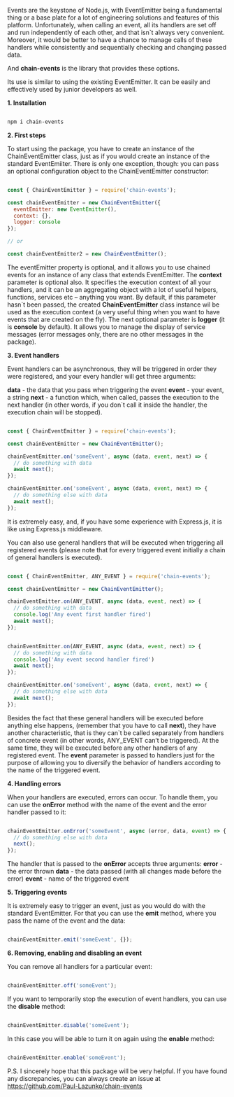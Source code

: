 Events are the keystone of Node.js, with EventEmitter being a fundamental thing or a base plate for a lot of engineering solutions and features of this platform.  Unfortunately, when calling an event, all its handlers are set off and run independently of each other, and that isn`t always very convenient. Moreover, it would be better to have a chance to manage calls of these handlers while consistently and sequentially checking  and changing passed data.

And **chain-events** is the library that provides these options.

Its use is similar to using the existing EventEmitter. It can be easily and effectively used by junior developers as well.

**1. Installation**

```bash

npm i chain-events

```
**2. First steps**

To start using the package, you have to create an instance of the ChainEventEmitter class, just as if you would create an instance of  the standard EventEmiiter. There is only one exception, though: you can pass an optional configuration object to the ChainEventEmitter constructor:

```javascript

const { ChainEventEmitter } = require('chain-events');

const chainEventEmitter = new ChainEventEmitter({
  eventEmitter: new EventEmitter(),
  context: {},
  logger: console
});

// or

const chainEventEmitter2 = new ChainEventEmitter();

```

The eventEmitter property is optional, and it allows you to use chained events for an instance of any class that extends EventEmitter. 
The **context** parameter is optional also. It specifies the execution context of all your handlers, and it can be an aggregating object with a lot of useful helpers, functions, services etc – anything you want. 
By default, if this parameter hasn`t been passed, the created **ChainEventEmitter** class instance wil be used as the execution context (a very useful thing when you want to have events that are created on the fly). 
The next optional parameter is **logger** (it is **console** by default). It allows you to manage the display of service messages (error messages only, there are no other messages in the package).


**3. Event handlers**

Event handlers can be asynchronous, they will be triggered in order they were registered, 
and your every handler will get three arguments:

**data** - the data that you pass when triggering the event
**event** - your event, a string
**next** - a function which, when called, passes the execution to the next handler 
(in other words, if you don`t call it inside the handler, the execution chain will be stopped).

```javascript

const { ChainEventEmitter } = require('chain-events');

const chainEventEmitter = new ChainEventEmitter();

chainEventEmitter.on('someEvent', async (data, event, next) => {
  // do something with data
  await next();
});

chainEventEmitter.on('someEvent', async (data, event, next) => {
  // do something else with data
  await next();
});

```

It is extremely easy, and, if you have some experience with Express.js, it is like using Express.js middleware.

You can also use general handlers that will be executed when triggering all registered events (please note that for every triggered event initially a chain of general handlers is executed).

```javascript

const { ChainEventEmitter, ANY_EVENT } = require('chain-events');

const chainEventEmitter = new ChainEventEmitter();

chainEventEmitter.on(ANY_EVENT, async (data, event, next) => {
  // do something with data
  console.log('Any event first handler fired')
  await next();
});


chainEventEmitter.on(ANY_EVENT, async (data, event, next) => {
  // do something with data
  console.log('Any event second handler fired')
  await next();
});

chainEventEmitter.on('someEvent', async (data, event, next) => {
  // do something else with data
  await next();
});

```

Besides the fact that these general handlers will be executed before anything else happens, (remember that you have to call **next**), 
they have another characteristic, that is they can`t be called separately from handlers of concrete event (in other words, ANY_EVENT can’t be triggered). 
At the same time, they will be executed before any other handlers of any registered event. 
The **event** parameter is passed to handlers just for the purpose of allowing you to diversify the behavior of handlers according to the name of the triggered event.

**4. Handling errors**

When your handlers are executed, errors can occur. To handle them, you can use the **onError** method with the name of the event and the error handler passed to it:

```javascript

chainEventEmitter.onError('someEvent', async (error, data, event) => {
  // do something else with data
  next();
});

```

The handler that is passed to the **onError** accepts three arguments:
**error** - the error thrown
**data** - the data passed (with all changes made before the error)
**event** - name of the triggered event


**5. Triggering events**

It is extremely easy to trigger an event, just as you would do with the standard EventEmitter. For that you can use the **emit** method, where you pass the name of the event and the data:


```javascript

chainEventEmitter.emit('someEvent', {});

```

**6. Removing, enabling and disabling an event**

You can remove all handlers for a particular event:

```javascript

chainEventEmitter.off('someEvent');

```

If you want to temporarily stop the execution of event handlers, you can use the **disable** method:

```javascript

chainEventEmitter.disable('someEvent');

```
In this case you will be able to turn it on again using the **enable** method:

```javascript

chainEventEmitter.enable('someEvent');

```

P.S. I sincerely hope that this package will be very helpful. If you have found any discrepancies, you can always create an issue at https://github.com/Paul-Lazunko/chain-events
